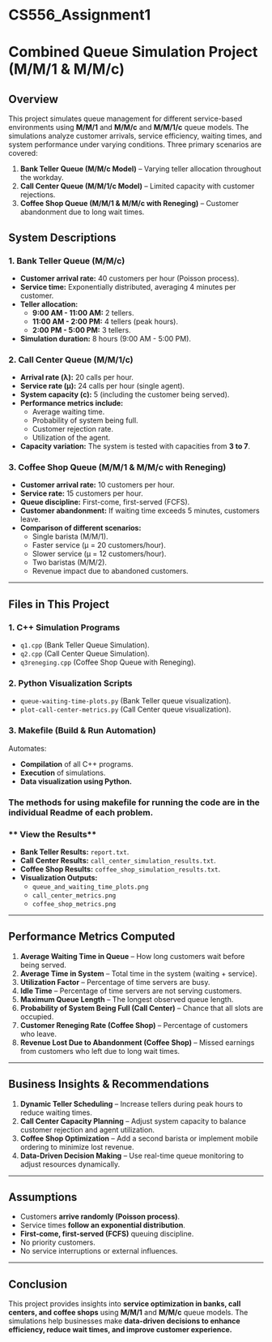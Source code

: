 # CS556_Assignment1

# Combined Queue Simulation Project (M/M/1 & M/M/c)

## Overview

This project simulates queue management for different service-based environments using **M/M/1** and **M/M/c** and **M/M/1/c** queue models. The simulations analyze customer arrivals, service efficiency, waiting times, and system performance under varying conditions. Three primary scenarios are covered:

1. **Bank Teller Queue (M/M/c Model)** – Varying teller allocation throughout the workday.
2. **Call Center Queue (M/M/1/c Model)** – Limited capacity with customer rejections.
3. **Coffee Shop Queue (M/M/1 & M/M/c with Reneging)** – Customer abandonment due to long wait times.

## System Descriptions

### 1. Bank Teller Queue (M/M/c)
- **Customer arrival rate:** 40 customers per hour (Poisson process).
- **Service time:** Exponentially distributed, averaging 4 minutes per customer.
- **Teller allocation:**
  - **9:00 AM - 11:00 AM:** 2 tellers.
  - **11:00 AM - 2:00 PM:** 4 tellers (peak hours).
  - **2:00 PM - 5:00 PM:** 3 tellers.
- **Simulation duration:** 8 hours (9:00 AM - 5:00 PM).

### 2. Call Center Queue (M/M/1/c)
- **Arrival rate (λ):** 20 calls per hour.
- **Service rate (μ):** 24 calls per hour (single agent).
- **System capacity (c):** 5 (including the customer being served).
- **Performance metrics include:**
  - Average waiting time.
  - Probability of system being full.
  - Customer rejection rate.
  - Utilization of the agent.
- **Capacity variation:** The system is tested with capacities from **3 to 7**.

### 3. Coffee Shop Queue (M/M/1 & M/M/c with Reneging)
- **Customer arrival rate:** 10 customers per hour.
- **Service rate:** 15 customers per hour.
- **Queue discipline:** First-come, first-served (FCFS).
- **Customer abandonment:** If waiting time exceeds 5 minutes, customers leave.
- **Comparison of different scenarios:**
  - Single barista (M/M/1).
  - Faster service (μ = 20 customers/hour).
  - Slower service (μ = 12 customers/hour).
  - Two baristas (M/M/2).
  - Revenue impact due to abandoned customers.

---

## Files in This Project

### 1. **C++ Simulation Programs**
- `q1.cpp` (Bank Teller Queue Simulation).
- `q2.cpp` (Call Center Queue Simulation).
- `q3reneging.cpp` (Coffee Shop Queue with Reneging).

### 2. **Python Visualization Scripts**
- `queue-waiting-time-plots.py` (Bank Teller queue visualization).
- `plot-call-center-metrics.py` (Call Center queue visualization).

### 3. **Makefile (Build & Run Automation)**
Automates:
- **Compilation** of all C++ programs.
- **Execution** of simulations.
- **Data visualization using Python.**
  
### The methods for using makefile for running the code are in the individual Readme of each problem.


### ** View the Results**
- **Bank Teller Results:** `report.txt`.
- **Call Center Results:** `call_center_simulation_results.txt`.
- **Coffee Shop Results:** `coffee_shop_simulation_results.txt`.
- **Visualization Outputs:**
  - `queue_and_waiting_time_plots.png`
  - `call_center_metrics.png`
  - `coffee_shop_metrics.png`

---

## Performance Metrics Computed

1. **Average Waiting Time in Queue** – How long customers wait before being served.
2. **Average Time in System** – Total time in the system (waiting + service).
3. **Utilization Factor** – Percentage of time servers are busy.
4. **Idle Time** – Percentage of time servers are not serving customers.
5. **Maximum Queue Length** – The longest observed queue length.
6. **Probability of System Being Full (Call Center)** – Chance that all slots are occupied.
7. **Customer Reneging Rate (Coffee Shop)** – Percentage of customers who leave.
8. **Revenue Lost Due to Abandonment (Coffee Shop)** – Missed earnings from customers who left due to long wait times.

---

## Business Insights & Recommendations

1. **Dynamic Teller Scheduling** – Increase tellers during peak hours to reduce waiting times.
2. **Call Center Capacity Planning** – Adjust system capacity to balance customer rejection and agent utilization.
3. **Coffee Shop Optimization** – Add a second barista or implement mobile ordering to minimize lost revenue.
4. **Data-Driven Decision Making** – Use real-time queue monitoring to adjust resources dynamically.

---

## Assumptions

- Customers **arrive randomly (Poisson process)**.
- Service times **follow an exponential distribution**.
- **First-come, first-served (FCFS)** queuing discipline.
- No priority customers.
- No service interruptions or external influences.

---

## Conclusion

This project provides insights into **service optimization in banks, call centers, and coffee shops** using **M/M/1** and **M/M/c** queue models. The simulations help businesses make **data-driven decisions to enhance efficiency, reduce wait times, and improve customer experience.**

